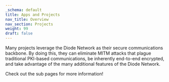 ```yaml
---
_schema: default
title: Apps and Projects
nav_title: Overview
nav_section: Projects
weight: 99
draft: false
---
```

Many projects leverage the Diode Network as their secure communications backbone. By doing this, they can eliminate MITM attacks that plague traditional PKI-based communications, be inherently end-to-end encrypted, and take advantage of the many additional features of the Diode Network.

Check out the sub pages for more information!
